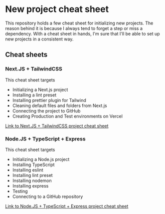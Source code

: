# New project cheat sheet

This repository holds a few cheat sheet for initializing new projects.
The reason behind it is because I always tend to forget a step or miss a dependency. With a cheat sheet in hands, I'm sure that I'll be able to set up new projects in a consistent way.

## Cheat sheets

### Next.JS + TailwindCSS

This cheat sheet targets

- Initializing a Next.js project
- Installing a lint preset
- Installing prettier plugin for Tailwind
- Cleaning default files and folders from Next.js
- Connecting the project to GitHub
- Creating Production and Test environments on Vercel

[Link to Next.JS + TailwindCSS project cheat sheet](https://github.com/livramatheus/new-project-cheat-sheet/blob/main/next-js.md)

### Node.JS + TypeScript + Express

This cheat sheet targets

- Initializing a Node.js project
- Installing TypeScript
- Installing eslint
- Installing lint preset
- Installing nodemon
- Installing express
- Testing
- Connecting to a GitHub repository

[Link to Node.JS + TypeScript + Express project cheat sheet](https://github.com/livramatheus/new-project-cheat-sheet/blob/main/node-js-typescript.md)